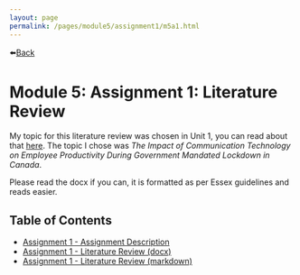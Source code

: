 ```yaml
---
layout: page
permalink: /pages/module5/assignment1/m5a1.html
---
```


⬅️[Back](/pages/module5.html)

# Module 5: Assignment 1: Literature Review

My topic for this literature review was chosen in Unit 1, you can read about that [here](/pages/module5/unit-assignments/unit1/m5u1.html). The topic I chose was *The Impact of Communication Technology on Employee Productivity During Government Mandated Lockdown in Canada*.

Please read the docx if you can, it is formatted as per Essex guidelines and reads easier.

## Table of Contents

- [Assignment 1 - Assignment Description](/pages/module5/assignment1/m5a1-description.html)
- [Assignment 1 - Literature Review (docx)](/pages/module5/assignment1/TrevorWoodman_M5A1_LiteratureReview.docx)
- [Assignment 1 - Literature Review (markdown)](/pages/module5/assignment1/trevorwoodman-m5a1-litreview.html)
